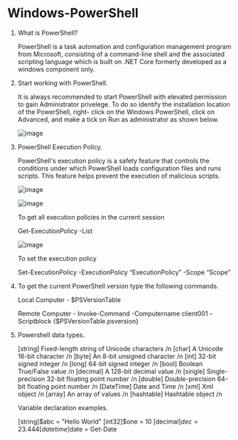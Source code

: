 # Windows-PowerShell
1. What is PowerShell?

    PowerShell is a task automation and configuration management program from Microsoft, consisting of a command-line shell and the associated scripting language which is built     on .NET Core formerly developed as a windows component only.

2. Start working with PowerShell.

    It is always recommended to start PowerShell with elevated permission to gain Administrator privelege. To do so identify the installation location of the PowerShell, right-     click on the Windows PowerShell, click on Advanced, and make a tick on Run as administrator as shown below.

    ![image](https://user-images.githubusercontent.com/55215524/136864038-0d1ee1c2-1c05-46c0-84f5-de0d3afc597b.png)

3. PowerShell Execution Policy.

    PowerShell's execution policy is a safety feature that controls the conditions under which PowerShell loads configuration files and runs scripts. This feature helps prevent     the execution of malicious scripts.

    ![image](https://user-images.githubusercontent.com/55215524/137039957-31c9f09f-d0f3-4690-81a0-8471cdd3ec0d.png)

    ![image](https://user-images.githubusercontent.com/55215524/137040679-a47971f9-60ff-495f-bb23-7d912801d1d6.png)

    To get all execution policies in the current session

    Get-ExecutionPolicy -List

    ![image](https://user-images.githubusercontent.com/55215524/137041475-785576cd-06c7-4dca-91a6-7b20dc91afe0.png)

    To set the execution policy 

    Set-ExecutionPolicy -ExecutionPolicy “ExecutionPolicy” -Scope “Scope”

4. To get the current PowerShell version type the following commands.

    Local Computer -  $PSVersionTable

    Remote Computer - Invoke-Command -Computername client001 -Scriptblock {$PSVersionTable.psversion}

5. Powershell data types.

    [string]    Fixed-length string of Unicode characters /n
    [char]      A Unicode 16-bit character /n
    [byte]      An 8-bit unsigned character /n
    [int]       32-bit signed integer /n
    [long]      64-bit signed integer /n
    [bool]      Boolean True/False value /n
    [decimal]   A 128-bit decimal value /n
    [single]    Single-precision 32-bit floating point number /n
    [double]    Double-precision 64-bit floating point number /n
    [DateTime]  Date and Time /n
    [xml]       Xml object /n
    [array]     An array of values /n
    [hashtable] Hashtable object /n

    Variable declaration examples.
    
    [string]$abc = "Hello World"
    [int32]$one = 10
    [decimal]$dec = 23.444
    [datetime]$date = Get-Date




